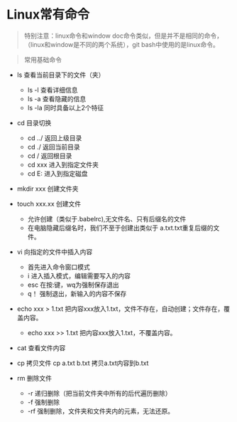 # Linux常有命令
> 特别注意：linux命令和window doc命令类似，但是并不是相同的命令，（linux和window是不同的两个系统），git bash中使用的是linux命令。

> 常用基础命令
 - ls 查看当前目录下的文件（夹）
   + ls -l 查看详细信息
   + ls -a 查看隐藏的信息
   + ls -la 同时具备以上2个特征
 - cd 目录切换
   + cd ../ 返回上级目录
   + cd ./ 返回当前目录
   + cd / 返回根目录
   + cd xxx 进入到指定文件夹
   + cd E: 进入到指定磁盘
 - mkdir xxx 创建文件夹
 
 - touch xxx.xx 创建文件
   + 允许创建（类似于.babelrc),无文件名、只有后缀名的文件
   + 在电脑隐藏后缀名时，我们不至于创建出类似于 a.txt.txt重复后缀的文件。

- vi 向指定的文件中插入内容
  + 首先进入命令窗口模式
  + i 进入插入模式，编辑需要写入的内容
  + esc 在按:键，wq为强制保存退出
  + q！ 强制退出，新输入的内容不保存
- echo xxx > 1.txt 把内容xxx放入1.txt，文件不存在，自动创建；文件存在，覆盖内容。
  + echo xxx >> 1.txt 把内容xxx放入1.txt，不覆盖内容。
- cat 查看文件内容
- cp 拷贝文件  cp a.txt b.txt 拷贝a.txt内容到b.txt
- rm 删除文件
  + -r 递归删除（把当前文件夹中所有的后代遍历删除）
  + -f 强制删除
  + -rf 强制删除，文件夹和文件夹内的元素，无法还原。
